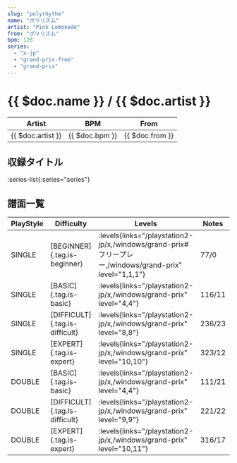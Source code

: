 ```yaml
---
slug: "polyrhythm"
name: "ポリリズム"
artist: "Pink Lemonade"
from: "ポリリズム"
bpm: 128
series:
  - "x-jp"
  - "grand-prix-free"
  - "grand-prix"
---
```


# {{ $doc.name }} / {{ $doc.artist }}

|Artist|BPM|From|
|------|---|----|
|{{ $doc.artist }}|{{ $doc.bpm }}|{{ $doc.from }}|

## 収録タイトル

:series-list{:series="series"}

## 譜面一覧

|PlayStyle|Difficulty|Levels|Notes|Movie|
|---------|----------|------|-----|-----|
|SINGLE|[BEGINNER]{.tag.is-beginner}| :levels{links="/playstation2-jp/x,/windows/grand-prix#フリープレー,/windows/grand-prix" level="1,1,1"}|77/0||
|SINGLE|[BASIC]{.tag.is-basic}| :levels{links="/playstation2-jp/x,/windows/grand-prix" level="4,4"}|116/11||
|SINGLE|[DIFFICULT]{.tag.is-difficult}| :levels{links="/playstation2-jp/x,/windows/grand-prix" level="8,8"}|236/23||
|SINGLE|[EXPERT]{.tag.is-expert}| :levels{links="/playstation2-jp/x,/windows/grand-prix" level="10,10"}|323/12||
|DOUBLE|[BASIC]{.tag.is-basic}| :levels{links="/playstation2-jp/x,/windows/grand-prix" level="4,4"}|111/21||
|DOUBLE|[DIFFICULT]{.tag.is-difficult}| :levels{links="/playstation2-jp/x,/windows/grand-prix" level="9,9"}|221/22||
|DOUBLE|[EXPERT]{.tag.is-expert}| :levels{links="/playstation2-jp/x,/windows/grand-prix" level="10,11"}|316/17||
